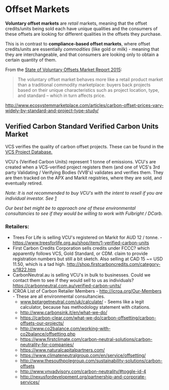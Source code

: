 # Offset Markets

**Voluntary offset markets** are _retail_ markets, meaning that the offset credits/units being sold each have unique qualities and the consumers of these offsets are looking for different qualities in the offsets they purchase. 

This is in contrast to **compliance-based offset markets**, where offset credits/units are essentially _commodities_ (like gold or milk) - meaning that they are interchangeable, and that consumers are looking only to obtain a certain quantity of them.

From the [State of Voluntary Offsets Market Report 2015](http://forest-trends.org/releases/uploads/SOVCM2015_FullReport.pdf):

>The voluntary offset market behaves more like a retail product market than a traditional commodity marketplace:
buyers back projects based on their unique characteristics such as project location, type, and standard – which in
turn affects price.

http://www.ecosystemmarketplace.com/articles/carbon-offset-prices-vary-widely-by-standard-and-project-type-study/

## Verified Carbon Standard Verified Carbon Units Market

VCS verifies the quality of carbon offset projects. These can be found in the [VCS Project Database.](http://www.vcsprojectdatabase.org/)

VCU's (Verified Carbon Units) represent 1 tonne of emissions. VCU's are created when a VCS-verified project registers them (and one of VCS's 3rd party Validating / Verifying Bodies (VVB's) validates and verifies them. They are then tracked on the APX and Markit registries, where they are sold, and eventually retired.

_Note: It is not recommended to buy VCU's with the intent to resell if you are individual investor. See [1](http://www.redd-monitor.org/2013/05/20/why-doesnt-vcs-warn-against-buying-carbon-credits-as-an-investment/)_ 

_Our best bet might be to approach one of these environmental consultancies to see if they would be willing to work with Fulbright / DCarb._

### Retailers:

* Trees For Life is selling VCU's registered on Markit for AUD 12 / tonne. - https://www.treesforlife.org.au/shop/item/1-verified-carbon-units
* First Carbon Credits Corporation sells credits under FCCC? which apparently follows VCS, Gold Standard, or CDM. claim to provide registration numbers but still a bit sketch. Also selling at CAD 15 ~=  USD 11.50, which is a tad high. http://shop.firstcarboncredits.com/category-s/1822.htm
* CarbonNeutral.au is selling VCU's in bulk to businesses. Could we contact them to see if they would sell to us as individuals? https://carbonneutral.com.au/verified-carbon-units/
* ICROA List of Carbon Retailer Members - http://icroa.org/Our-Members - These are all environmental consultancies.
  * www.bptargetneutral.com/uk/calculate/ - Seems like a legit calculator, because has methodology statement with citations.
  * http://www.carbonsink.it/en/what-we-do/
  * https://carbon-clear.com/what-we-do/carbon-offsetting/carbon-offsets-our-projects/
  * http://www.co2balance.com/working-with-co2balance/offsetting.php
  * https://www.firstclimate.com/carbon-neutral-solutions/carbon-neutrality-for-companies/
  * https://www.naturalcapitalpartners.com/
  * https://www.climateneutralgroup.com/en/service/offsetting/
  * http://www.thesouthpolegroup.com/sustainability-solutions/carbon-offsets
  * http://www.vnvadvisory.com/carbon-neutrality/#toggle-id-4
  * http://nexusfordevelopment.org/partnership-and-corporate-services/
